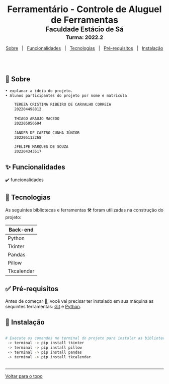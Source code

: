 <!-- 
<h4 align="center"> 
	🚧  Projeto  🚧
</h4> 
<hr> -->

 <h1 align="center" style="margin-bottom: -30px;">Ferramentário - Controle de Aluguel de Ferramentas</h1>
 <h2 align="center" style="margin-bottom: -20px;">Faculdade Estácio de Sá</h2>
 <h3 align="center">Turma: 2022.2</h3>

<p align="center">
  <a href="#dart-sobre">Sobre</a> &#xa0; | &#xa0; 
  <a href="#sparkles-funcionalidades">Funcionalidades</a> &#xa0; | &#xa0; 
  <a href="#rocket-tecnologias">Tecnologias</a> &#xa0; | &#xa0; 
  <a href="#white_check_mark-pré-requisitos">Pré-requisitos</a> &#xa0; | &#xa0;
  <a href="#checkered_flag-começando">Instalação</a> &#xa0; 
<!--  <a href="#autor">Autor</a> -->
</p>


<br>
				
	
## :dart: Sobre ##

```sh
• explanar a ideia do projeto.
• Alunos participantes do projeto por nome e matricula

    TEREZA CRISTINA RIBEIRO DE CARVALHO CORREIA
    202204498812
    
    THIAGO ARAUJO MACEDO
    202205056694
    
    JANDER DE CASTRO CUNHA JÚNIOR
    202205112268
    
    JFELIPE MARQUES DE SOUZA
    202204343517
```

## :sparkles: Funcionalidades ##

:heavy_check_mark: funcionalidades


## :rocket: Tecnologias ##
 
As seguintes bibliotecas e ferramentas 🛠 foram utilizadas na construção do projeto:

<table>
    <thead>
        <th>Back-end</th>
    </thead>
    <tbody>
       <tr>
          <td>Python</td>
       </tr>
       <tr>
          <td>Tkinter</td>
       </tr> 
       <tr>
          <td>Pandas</td>
       </tr>    
       <tr>
          <td>Pillow</td>
       </tr>    
       <tr>
          <td>Tkcalendar</td>
       </tr>    
    </tbody>
</table>


## :white_check_mark: Pré-requisitos ##


Antes de começar 🏁, você vai precisar ter instalado em sua máquina as sequintes ferramentas:
[Git](https://git-scm.com/downloads) e [Python](https://www.python.org/downloads/).


## :checkered_flag: Instalação ##


```bash

# Execute os comandos no terminal do projeto para instalar as bibliotecas necessárias para execução.
 -> terminal -> pip install tkinter
 -> terminal -> pip install pillow
 -> terminal -> pip install pandas
 -> terminal -> pip install tkcalendar
 
```

---

<a href="#top">Voltar para o topo</a>